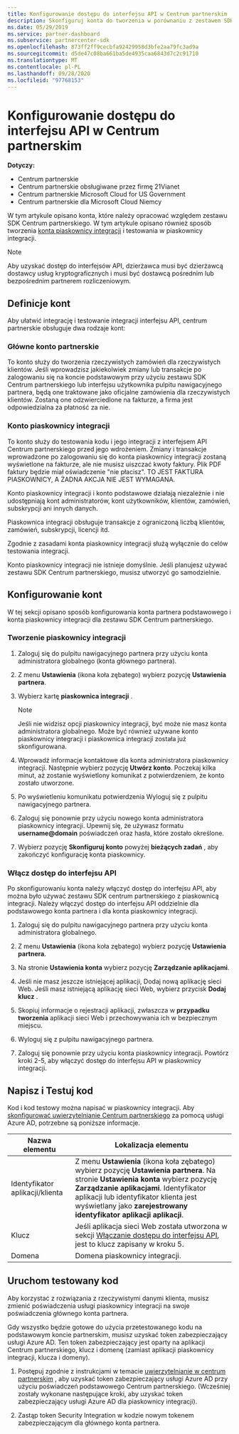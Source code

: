 ```yaml
---
title: Konfigurowanie dostępu do interfejsu API w Centrum partnerskim
description: Skonfiguruj konta do tworzenia w porównaniu z zestawem SDK Centrum partnerskiego i test w piaskownicy integracji.
ms.date: 05/29/2019
ms.service: partner-dashboard
ms.subservice: partnercenter-sdk
ms.openlocfilehash: 873ff2ff9cecbfa92429958d3bfe2aa79fc3ad9a
ms.sourcegitcommit: d5de47c08ba661ba5de4935caa6843d7c2c91710
ms.translationtype: MT
ms.contentlocale: pl-PL
ms.lasthandoff: 09/28/2020
ms.locfileid: "97768153"
---
```

# <a name="set-up-api-access-in-partner-center"></a>Konfigurowanie dostępu do interfejsu API w Centrum partnerskim

**Dotyczy:**

- Centrum partnerskie
- Centrum partnerskie obsługiwane przez firmę 21Vianet
- Centrum partnerskie Microsoft Cloud for US Government
- Centrum partnerskie dla Microsoft Cloud Niemcy

W tym artykule opisano konta, które należy opracować względem zestawu SDK Centrum partnerskiego. W tym artykule opisano również sposób tworzenia [konta piaskownicy integracji](#integration-sandbox-account) i testowania w piaskownicy integracji.

>[!NOTE]
>Aby uzyskać dostęp do interfejsów API, dzierżawca musi być dzierżawcą dostawcy usług kryptograficznych i musi być dostawcą pośrednim lub bezpośrednim partnerem rozliczeniowym.

## <a name="account-definitions"></a>Definicje kont

Aby ułatwić integrację i testowanie integracji interfejsu API, centrum partnerskie obsługuje dwa rodzaje kont:

### <a name="primary-partner-account"></a>Główne konto partnerskie

To konto służy do tworzenia rzeczywistych zamówień dla rzeczywistych klientów. Jeśli wprowadzisz jakiekolwiek zmiany lub transakcje po zalogowaniu się na koncie podstawowym przy użyciu zestawu SDK Centrum partnerskiego lub interfejsu użytkownika pulpitu nawigacyjnego partnera, będą one traktowane jako oficjalne zamówienia dla rzeczywistych klientów. Zostaną one odzwierciedlone na fakturze, a firma jest odpowiedzialna za płatność za nie.

### <a name="integration-sandbox-account"></a>Konto piaskownicy integracji

To konto służy do testowania kodu i jego integracji z interfejsem API Centrum partnerskiego przed jego wdrożeniem. Zmiany i transakcje wprowadzone po zalogowaniu się do konta piaskownicy integracji zostaną wyświetlone na fakturze, ale nie musisz uiszczać kwoty faktury. Plik PDF faktury będzie miał oświadczenie "nie płacisz". TO JEST FAKTURA PIASKOWNICY, A ŻADNA AKCJA NIE JEST WYMAGANA.

Konto piaskownicy integracji i konto podstawowe działają niezależnie i nie udostępniają kont administratorów, kont użytkowników, klientów, zamówień, subskrypcji ani innych danych.

Piaskownica integracji obsługuje transakcje z ograniczoną liczbą klientów, zamówień, subskrypcji, licencji itd.

Zgodnie z zasadami konta piaskownicy integracji służą wyłącznie do celów testowania integracji.

Konto piaskownicy integracji nie istnieje domyślnie. Jeśli planujesz używać zestawu SDK Centrum partnerskiego, musisz utworzyć go samodzielnie.

## <a name="set-up-your-accounts"></a>Konfigurowanie kont

W tej sekcji opisano sposób konfigurowania konta partnera podstawowego i konta piaskownicy integracji dla zestawu SDK Centrum partnerskiego.

### <a name="create-an-integration-sandbox"></a>Tworzenie piaskownicy integracji

1. Zaloguj się do pulpitu nawigacyjnego partnera przy użyciu konta administratora globalnego (konta głównego partnera).

2. Z menu **Ustawienia** (ikona koła zębatego) wybierz pozycję **Ustawienia partnera**.

3. Wybierz kartę **piaskownica integracji** .

    >[!NOTE]
    >Jeśli nie widzisz opcji piaskownicy integracji, być może nie masz konta administratora globalnego. Może być również używane konto piaskownicy integracji i piaskownica integracji została już skonfigurowana.

4. Wprowadź informacje kontaktowe dla konta administratora piaskownicy integracji. Następnie wybierz pozycję **Utwórz konto**. Poczekaj kilka minut, aż zostanie wyświetlony komunikat z potwierdzeniem, że konto zostało utworzone.

5. Po wyświetleniu komunikatu potwierdzenia Wyloguj się z pulpitu nawigacyjnego partnera.

6. Zaloguj się ponownie przy użyciu nowego konta administratora piaskownicy integracji. Upewnij się, że używasz formatu **username@domain** poświadczeń oraz hasła, które zostało określone.

7. Wybierz pozycję **Skonfiguruj konto** powyżej **bieżących zadań** , aby zakończyć konfigurację konta piaskownicy.

### <a name="enable-api-access"></a>Włącz dostęp do interfejsu API

Po skonfigurowaniu konta należy włączyć dostęp do interfejsu API, aby można było używać zestawu SDK centrum partnerskiego z piaskownicą integracji. Należy włączyć dostęp do interfejsu API oddzielnie dla podstawowego konta partnera i dla konta piaskownicy integracji.

1. Zaloguj się do pulpitu nawigacyjnego partnera przy użyciu konta administratora globalnego.

2. Z menu **Ustawienia** (ikona koła zębatego) wybierz pozycję **Ustawienia partnera**.

3. Na stronie **Ustawienia konta** wybierz pozycję **Zarządzanie aplikacjami**.

4. Jeśli nie masz jeszcze istniejącej aplikacji, Dodaj nową aplikację sieci Web. Jeśli masz istniejącą aplikację sieci Web, wybierz przycisk **Dodaj klucz** .

5. Skopiuj informacje o rejestracji aplikacji, zwłaszcza w **przypadku tworzenia** aplikacji sieci Web i przechowywania ich w bezpiecznym miejscu.

6. Wyloguj się z pulpitu nawigacyjnego partnera.

7. Zaloguj się ponownie przy użyciu konta piaskownicy integracji. Powtórz kroki 2-5, aby włączyć dostęp do interfejsu API w piaskownicy integracji.

## <a name="write-and-test-code"></a>Napisz i Testuj kod

Kod i kod testowy można napisać w piaskownicy integracji. Aby [skonfigurować uwierzytelnianie Centrum partnerskiego](partner-center-authentication.md) za pomocą usługi Azure AD, potrzebne są poniższe informacje.

| Nazwa elementu | Lokalizacja elementu |
| --------- | ------------- |
| Identyfikator aplikacji/klienta | Z menu **Ustawienia** (ikona koła zębatego) wybierz pozycję **Ustawienia partnera**. Na stronie **Ustawienia konta** wybierz pozycję **Zarządzanie aplikacjami**. Identyfikator aplikacji lub identyfikator klienta jest wyświetlany jako **zarejestrowany identyfikator aplikacji aplikacji**. |
| Klucz | Jeśli aplikacja sieci Web została utworzona w sekcji [Włączanie dostępu do interfejsu API](#enable-api-access), jest to klucz zapisany w kroku 5. |
| Domena | Domena piaskownicy integracji. |

## <a name="run-tested-code"></a>Uruchom testowany kod

Aby korzystać z rozwiązania z rzeczywistymi danymi klienta, musisz zmienić poświadczenia usługi piaskownicy integracji na swoje poświadczenia głównego konta partnera.

Gdy wszystko będzie gotowe do użycia przetestowanego kodu na podstawowym koncie partnerskim, musisz uzyskać token zabezpieczający usługi Azure AD. Ten token zabezpieczający jest oparty na aplikacji Centrum partnerskiego, klucz i domenę (zamiast aplikacji piaskownicy integracji, klucza i domeny).

1. Postępuj zgodnie z instrukcjami w temacie [uwierzytelnianie w centrum partnerskim](partner-center-authentication.md) , aby uzyskać token zabezpieczający usługi Azure AD przy użyciu poświadczeń podstawowego Centrum partnerskiego. (Wcześniej zostały wykonane następujące kroki, aby uzyskać token zabezpieczający usługi Azure AD dla piaskownicy integracji).

2. Zastąp token Security Integration w kodzie nowym tokenem zabezpieczającym dla głównego konta partnera.
